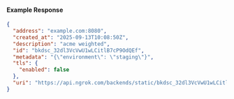 <!-- Code generated for API Clients. DO NOT EDIT. -->

#### Example Response

```json
{
  "address": "example.com:8080",
  "created_at": "2025-09-13T10:08:50Z",
  "description": "acme weighted",
  "id": "bkdsc_32dl3VcVwU1wLCitlB7cP9OdQEf",
  "metadata": "{\"environment\": \"staging\"}",
  "tls": {
    "enabled": false
  },
  "uri": "https://api.ngrok.com/backends/static/bkdsc_32dl3VcVwU1wLCitlB7cP9OdQEf"
}
```
